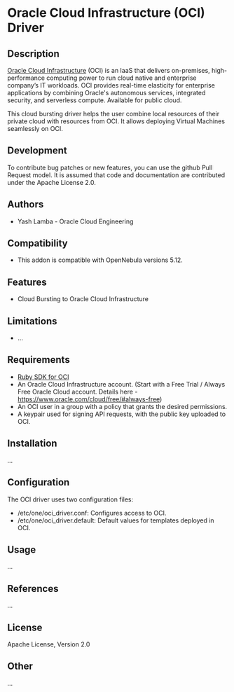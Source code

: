 # Oracle Cloud Infrastructure (OCI) Driver

## Description

[Oracle Cloud Infrastructure](https://www.oracle.com/cloud/) (OCI) is an IaaS that delivers on-premises, high-performance computing power to run cloud native and enterprise company’s IT workloads. OCI provides real-time elasticity for enterprise applications by combining Oracle's autonomous services, integrated security, and serverless compute. Available for public cloud.

This cloud bursting driver helps the user combine local resources of their private cloud with resources from OCI. It allows deploying Virtual Machines seamlessly on OCI.

## Development
To contribute bug patches or new features, you can use the github Pull Request model. It is assumed that code and documentation are contributed under the Apache License 2.0.

## Authors

* Yash Lamba - Oracle Cloud Engineering

## Compatibility

* This addon is compatible with OpenNebula versions 5.12.

## Features

* Cloud Bursting to Oracle Cloud Infrastructure

## Limitations

* ...

## Requirements

* [Ruby SDK for OCI](https://rubygems.org/gems/oci/versions/2.0.4)
* An Oracle Cloud Infrastructure account. (Start with a Free Trial / Always Free Oracle Cloud account. Details here - https://www.oracle.com/cloud/free/#always-free)
* An OCI user in a group with a policy that grants the desired permissions.
* A keypair used for signing API requests, with the public key uploaded to OCI. 

## Installation

...

## Configuration

The OCI driver uses two configuration files:

* /etc/one/oci_driver.conf: Configures access to OCI.
* /etc/one/oci_driver.default: Default values for templates deployed in OCI.

## Usage

...

## References

...

## License

Apache License, Version 2.0

## Other

...
